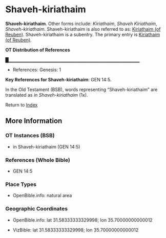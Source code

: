 # Shaveh-kiriathaim
**Shaveh-kiriathaim**. 
Other forms include: 
*Kiriathaim*, *Shaveh Kiriathaim*, *Shaveh-kiriathaim*. 
Shaveh-kiriathaim is also referred to as: 
[Kiriathaim (of Reuben)](Kiriathaim.md). 
Shaveh-kiriathaim is a subentry. The primary entry is 
[Kiriathaim (of Reuben)](Kiriathaim.md). 


**OT Distribution of References**

█▁▁▁▁▁▁▁▁▁▁▁▁▁▁▁▁▁▁▁▁▁▁▁▁▁▁▁▁▁▁▁▁▁▁▁▁▁▁
* References: Genesis: 1



**Key References for Shaveh-kiriathaim**: 
GEN 14:5. 


In the Old Testament (BSB), words representing “Shaveh-kiriathaim” are translated as 
*in Shaveh-kiriathaim* (1x). 




Return to [Index](00-Index.md)

## More Information

### OT Instances (BSB)

* in Shaveh-kiriathaim (GEN 14:5)



### References (Whole Bible)

* GEN 14:5


### Place Types

* OpenBible.info: natural area



### Geographic Coordinates

* OpenBible.info: lat 31.58333333329998; lon 35.70000000000012

* VizBible: lat 31.58333333329998; lon 35.70000000000012




